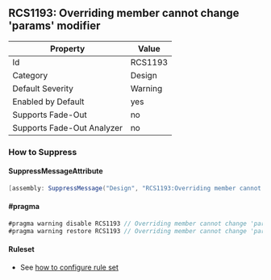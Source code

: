 ## RCS1193: Overriding member cannot change 'params' modifier

Property | Value
--- | --- 
Id | RCS1193
Category | Design
Default Severity | Warning
Enabled by Default | yes
Supports Fade-Out | no
Supports Fade-Out Analyzer | no

### How to Suppress

#### SuppressMessageAttribute

```csharp
[assembly: SuppressMessage("Design", "RCS1193:Overriding member cannot change 'params' modifier.", Justification = "<Pending>")]
```

#### \#pragma

```csharp
#pragma warning disable RCS1193 // Overriding member cannot change 'params' modifier.
#pragma warning restore RCS1193 // Overriding member cannot change 'params' modifier.
```

#### Ruleset

* See [how to configure rule set](../HowToConfigureAnalyzers.md)
